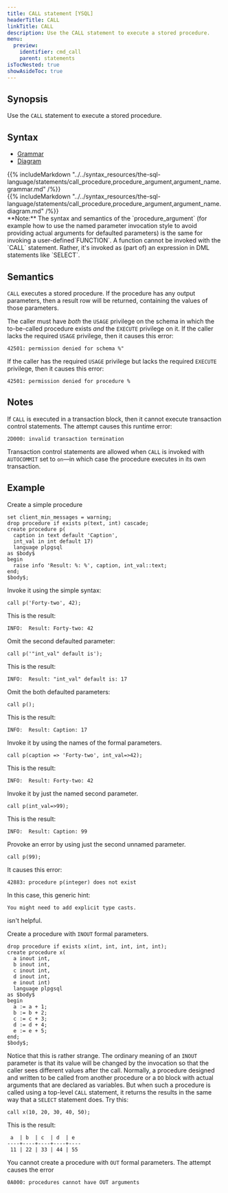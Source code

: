 ```yaml
---
title: CALL statement [YSQL]
headerTitle: CALL
linkTitle: CALL
description: Use the CALL statement to execute a stored procedure.
menu:
  preview:
    identifier: cmd_call
    parent: statements
isTocNested: true
showAsideToc: true
---
```


## Synopsis

Use the `CALL` statement to execute a stored procedure.

## Syntax

<ul class="nav nav-tabs nav-tabs-yb">
  <li >
    <a href="#grammar" class="nav-link active" id="grammar-tab" data-toggle="tab" role="tab" aria-controls="grammar" aria-selected="true">
      <i class="fas fa-file-alt" aria-hidden="true"></i>
      Grammar
    </a>
  </li>
  <li>
    <a href="#diagram" class="nav-link" id="diagram-tab" data-toggle="tab" role="tab" aria-controls="diagram" aria-selected="false">
      <i class="fas fa-project-diagram" aria-hidden="true"></i>
      Diagram
    </a>
  </li>
</ul>

<div class="tab-content">
  <div id="grammar" class="tab-pane fade show active" role="tabpanel" aria-labelledby="grammar-tab">
    {{% includeMarkdown "../../syntax_resources/the-sql-language/statements/call_procedure,procedure_argument,argument_name.grammar.md" /%}}
  </div>
  <div id="diagram" class="tab-pane fade" role="tabpanel" aria-labelledby="diagram-tab">
    {{% includeMarkdown "../../syntax_resources/the-sql-language/statements/call_procedure,procedure_argument,argument_name.diagram.md" /%}}
  </div>
</div>
**Note:** The syntax and semantics of the `procedure_argument` (for example how to use the named parameter invocation style to avoid providing actual arguments for defaulted parameters) is the same for invoking a user-defined`FUNCTION`. A function cannot be invoked with the `CALL` statement. Rather, it's invoked as (part of) an expression in DML statements like `SELECT`.


## Semantics

`CALL` executes a stored procedure. If the procedure has any output parameters, then a result row will be returned, containing the values of those parameters.

The caller must have _both_ the `USAGE` privilege on the schema in which the to-be-called procedure exists _and_ the  `EXECUTE` privilege on it. If the caller lacks the required `USAGE` privilege, then it causes this error:

```
42501: permission denied for schema %"
```

If the caller has the required `USAGE` privilege but lacks the required `EXECUTE` privilege, then it causes this error:

```
42501: permission denied for procedure %
```

## Notes

If `CALL` is executed in a transaction block, then it cannot execute transaction control statements. The attempt causes this runtime error:

```
2D000: invalid transaction termination
```

Transaction control statements are  allowed when `CALL` is invoked with `AUTOCOMMIT` set to `on`—in which case the procedure executes in its own transaction.

## Example

Create a simple procedure

```plpgsql
set client_min_messages = warning;
drop procedure if exists p(text, int) cascade;
create procedure p(
  caption in text default 'Caption',
  int_val in int default 17)
  language plpgsql
as $body$
begin
  raise info 'Result: %: %', caption, int_val::text;
end;
$body$;
```

Invoke it using the simple syntax:

```plpgsql
call p('Forty-two', 42);
```
This is the result:

```
INFO:  Result: Forty-two: 42
```
Omit the second defaulted parameter:

```plpgsql
call p('"int_val" default is');
```

This is the result:

```
INFO:  Result: "int_val" default is: 17
```

Omit the both defaulted parameters:

```plpgsql
call p();
```

This is the result:

```
INFO:  Result: Caption: 17
```

Invoke it by using the names of the formal parameters.

```plpgsql
call p(caption => 'Forty-two', int_val=>42);
```

This is the result:

```
INFO:  Result: Forty-two: 42
```

Invoke it by just the named second parameter.

```plpgsql
call p(int_val=>99);
```

This is the result:

```
INFO:  Result: Caption: 99
```

Provoke an error by using just the second unnamed parameter.

```plpgsql
call p(99);
```

It causes this error:

```
42883: procedure p(integer) does not exist
```
In this case, this generic hint:

```
You might need to add explicit type casts.
```

isn't helpful.

Create a procedure with `INOUT` formal parameters.

```plpgsql
drop procedure if exists x(int, int, int, int, int);
create procedure x(
  a inout int,
  b inout int,
  c inout int,
  d inout int,
  e inout int)
  language plpgsql
as $body$
begin
  a := a + 1;
  b := b + 2;
  c := c + 3;
  d := d + 4;
  e := e + 5;
end;
$body$;
```

Notice that this is rather strange. The ordinary meaning of an `INOUT` parameter is that its value will be changed by the invocation so that the caller sees different values after the call. Normally, a procedure designed and written to be called from another procedure or a `DO` block with actual arguments that are declared as variables. But when such a procedure is called using a top-level `CALL` statement, it returns the results in the same way that a `SELECT` statement does. Try this:

```plpgsql
call x(10, 20, 30, 40, 50);
```
This is the result:

```
 a  | b  | c  | d  | e
----+----+----+----+----
 11 | 22 | 33 | 44 | 55
```
You cannot create a procedure with `OUT` formal parameters. The attempt causes the error

```
0A000: procedures cannot have OUT arguments
```

